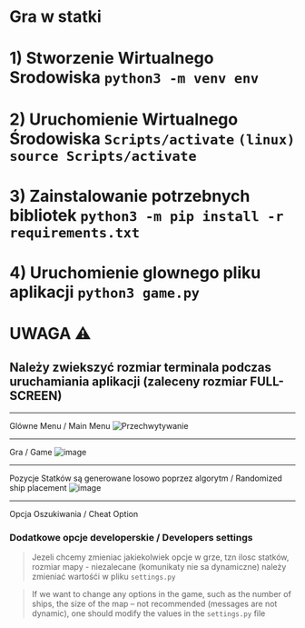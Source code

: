 # Gra w statki

# 1) Stworzenie Wirtualnego Srodowiska `python3 -m venv env`
# 2) Uruchomienie Wirtualnego Środowiska `Scripts/activate` `(linux) source Scripts/activate` 
# 3) Zainstalowanie potrzebnych bibliotek `python3 -m pip install -r requirements.txt`
# 4) Uruchomienie glownego pliku aplikacji `python3 game.py`

# UWAGA ⚠️
## Należy zwiekszyć rozmiar terminala podczas uruchamiania aplikacji (zaleceny rozmiar FULL-SCREEN)
 
---
Glówne Menu / Main Menu
![Przechwytywanie](https://github.com/marcins21/python_classes/assets/62626012/88a55c97-db26-4e83-987c-4267f70102d0)

---
Gra / Game
![image](https://github.com/marcins21/python_classes/assets/62626012/eaeb2c74-c696-41ce-9110-376592b1fdcb)

---
Pozycje Statków są generowane losowo poprzez algorytm / Randomized ship placement 
![image](https://github.com/marcins21/python_classes/assets/62626012/3b32e2df-0b8a-40af-bc4f-2f5b62b86686)

---
Opcja Oszukiwania / Cheat Option 





### Dodatkowe opcje developerskie / Developers settings
> Jezeli chcemy zmieniac jakiekolwiek opcje w grze, tzn ilosc statków, rozmiar mapy - niezalecane (komunikaty nie sa dynamiczne)
> należy zmieniać wartośći w pliku `settings.py`
 
> If we want to change any options in the game, such as the number of ships, the size of the map – not recommended (messages are not dynamic),
> one should modify the values in the `settings.py` file